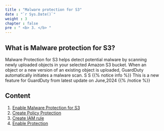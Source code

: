 ```yaml
---
title : "Malware protection for S3"
date : "`r Sys.Date()`"
weight : 3
chapter : false
pre : " <b> 3. </b> "
---
```


## What is Malware protection for S3?
Malware Protection for S3 helps detect potential malware by scanning newly uploaded objects in your selected Amazon S3 bucket. When an object or a new version of an existing object is uploaded, GuardDuty automatically initiates a malware scan.
S
S
{{% notice info %}}
This is a new feature for GuardDuty from latest update on June,2024
{{% /notice %}}

## Content

1. [Enable Malware Protection for S3](3.1-malwareprotections3/)
2. [Create Policy Protection](3.2-createpolicyprotection/)
3. [Create IAM rule](3.3-createroleprotection/)
4. [Enable Protection](3.4-enableprotection/)

